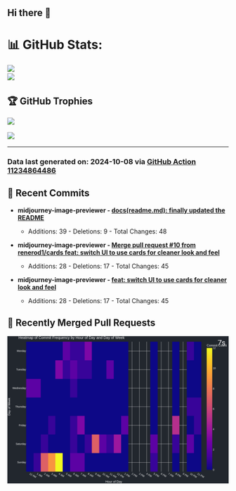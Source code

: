 ## Hi there 👋

<!--
**renerod1/renerod1** is a ✨ _special_ ✨ repository because its `README.md` (this file) appears on your GitHub profile.

Here are some ideas to get you started:

- 🔭 I’m currently working on ...
- 🌱 I’m currently learning ...
- 👯 I’m looking to collaborate on ...
- 🤔 I’m looking for help with ...
- 💬 Ask me about ...
- 📫 How to reach me: ...
- 😄 Pronouns: ...
- ⚡ Fun fact: ...
-->

# 📊 GitHub Stats:

![](https://github-readme-stats.vercel.app/api/?username=renerod1&hide_border=true&theme=transparent&show_icons=true&include_all_commits=true&exclude_repo=renerod1)<br/>
![](https://github-readme-stats.vercel.app/api/top-langs/?username=renerod1&hide_border=true&theme=transparent&layout=compact&langs_count=20&exclude_repo=renerod1&hide=git+attributes)

## 🏆 GitHub Trophies

![](https://github-profile-trophy.vercel.app/?username=renerod1&no-bg=true&no-frame=true)

![](https://skillicons.dev/icons?i=java,ts,godot,scss,kotlin,html,js,postgresql)

---


### Data last generated on: 2024-10-08 via [GitHub Action 11234864486](https://github.com/renerod1/renerod1/actions/runs/11234864486)

## 🚀 Recent Commits

- **midjourney-image-previewer - [docs(readme.md): finally updated the README](https://github.com/renerod1/midjourney-image-previewer/commit/79776303b76ad7c8015cd8f1eec3eef1d0af48c7)**
  - Additions: 39 - Deletions: 9 - Total Changes: 48

- **midjourney-image-previewer - [Merge pull request #10 from renerod1/cards  feat: switch UI to use cards for cleaner look and feel](https://github.com/renerod1/midjourney-image-previewer/commit/bfd07ed5fe20563a11763b4573dcbdfc8987fdef)**
  - Additions: 28 - Deletions: 17 - Total Changes: 45

- **midjourney-image-previewer - [feat: switch UI to use cards for cleaner look and feel](https://github.com/renerod1/midjourney-image-previewer/commit/5580eddba0bff8364ffa4ae84443283ef6c55942)**
  - Additions: 28 - Deletions: 17 - Total Changes: 45


## 🔀 Recently Merged Pull Requests


![](DataVisuals/data.gif)

